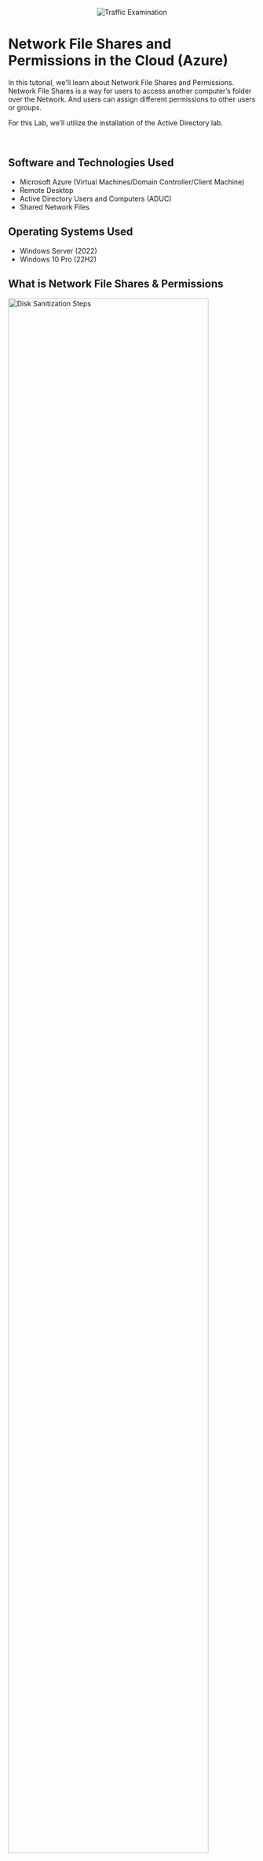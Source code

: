 <p align="center">
<img src="https://i.imgur.com/AeiqMDZ.png" alt="Traffic Examination"/>
</p>

<h1>Network File Shares and Permissions in the Cloud (Azure)</h1>
<p>
  In this tutorial, we'll learn about Network File Shares and Permissions. Network File Shares is a way for users to access another computer’s folder over the Network. And users can assign different permissions to other users or groups.

  For this Lab, we’ll utilize the installation of the Active Directory lab.
</p>
<br />

<h2>Software and Technologies Used</h2>

- Microsoft Azure (Virtual Machines/Domain Controller/Client Machine)
- Remote Desktop
- Active Directory Users and Computers (ADUC)
- Shared Network Files

<h2>Operating Systems Used </h2>

- Windows Server (2022)
- Windows 10 Pro</b> (22H2)

<h2> What is Network File Shares & Permissions</h2>
<p>
  <img src="https://i.imgur.com/eL7VqU9.png" height="90%" width="90%" alt="Disk Sanitization Steps"/>
</p>
<p>
Network File Shares is a way for users to access another computer’s folder over the Network. And users can assign different permissions to other users or groups.
  
For this Lab, we’ll utilize the installation of the Active Directory lab.
</p>
<h2>When might we use File Share</h2>
<p>
  <img src="https://i.imgur.com/EKaUOTR.png" height="90%" width="90%" alt="Disk Sanitization Steps"/>
</p>
<br />


